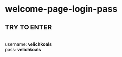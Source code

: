 # welcome-page-login-pass
<h2>TRY TO ENTER</h2> <br>
username: <strong>velichkoals</strong> <br>
pass: <strong>velichkoals</strong>
